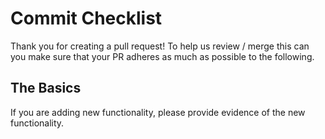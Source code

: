 # Commit Checklist

Thank you for creating a pull request! To help us review / merge this can you make sure that your PR adheres as much as possible to the following.

## The Basics

If you are adding new functionality, please provide evidence of the new functionality.
